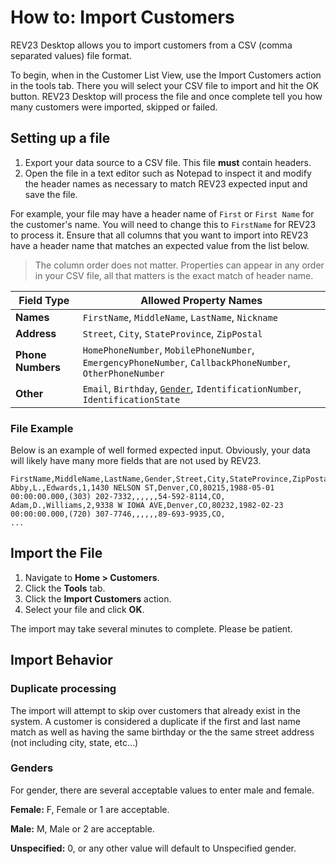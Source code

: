 # How to: Import Customers

REV23 Desktop allows you to import customers from a CSV (comma separated values) file format.

To begin, when in the Customer List View, use the Import Customers action in the tools tab. There you will select your CSV file to import and hit the OK button. REV23 Desktop will process the file and once complete tell you how many customers were imported, skipped or failed.

## Setting up a file

1. Export your data source to a CSV file. This file **must** contain headers.
2. Open the file in a text editor such as Notepad to inspect it and modify the header names as necessary to match REV23 expected input and save the file.

For example, your file may have a header name of `First` or `First Name` for the customer's name. You will need to change this to `FirstName` for REV23 to process it. Ensure that all columns that you want to import into REV23 have a header name that matches an expected value from the list below.

> The column order does not matter. Properties can appear in any order in your CSV file, all that matters is the exact match of header name.
    
| Field Type | Allowed Property Names |
| --- | --- |
| **Names** | `FirstName`, `MiddleName`, `LastName`, `Nickname` |
| **Address** | `Street`, `City`, `StateProvince`, `ZipPostal` |
| **Phone Numbers** | `HomePhoneNumber`, `MobilePhoneNumber`, `EmergencyPhoneNumber`, `CallbackPhoneNumber`, `OtherPhoneNumber` |
| **Other** | `Email`, `Birthday`, [`Gender`](#genders), `IdentificationNumber`, `IdentificationState` |

### File Example

Below is an example of well formed expected input. Obviously, your data will likely have many more fields that are not used by REV23.

```
FirstName,MiddleName,LastName,Gender,Street,City,StateProvince,ZipPostal,Birthday,HomePhoneNumber,MobilePhoneNumber,OtherPhoneNumber,CallbackPhoneNumber,EmergencyPhoneNumber,Nickname,IdentificationNumber,IdentificationState,Email
Abby,L.,Edwards,1,1430 NELSON ST,Denver,CO,80215,1988-05-01 00:00:00.000,(303) 202-7332,,,,,,54-592-8114,CO,
Adam,D.,Williams,2,9338 W IOWA AVE,Denver,CO,80232,1982-02-23 00:00:00.000,(720) 307-7746,,,,,,89-693-9935,CO,
...
```

## Import the File

1. Navigate to **Home > Customers**.
2. Click the **Tools** tab.
3. Click the **Import Customers** action.
4. Select your file and click **OK**.

The import may take several minutes to complete. Please be patient.

## Import Behavior

### Duplicate processing

The import will attempt to skip over customers that already exist in the system. A customer is considered a duplicate if the first and last name match as well as having the same birthday or the the same street address (not including city, state, etc...)

### Genders

For gender, there are several acceptable values to enter male and female.

**Female:** F, Female or 1 are acceptable.

**Male:** M, Male or 2 are acceptable.

**Unspecified:** 0, or any other value will default to Unspecified gender.